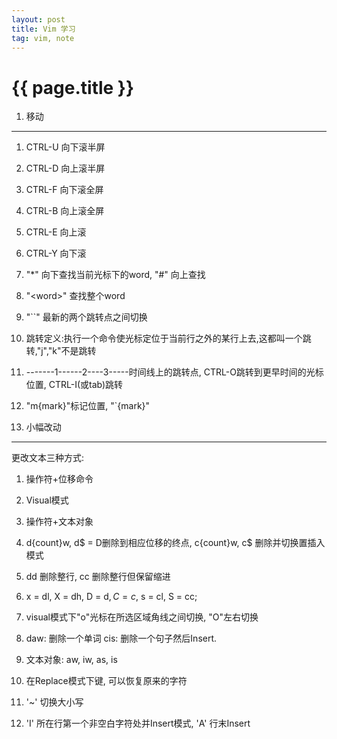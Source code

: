 ```yaml
---
layout: post
title: Vim 学习
tag: vim, note
---
```

{{ page.title }}
============

1.  移动
--------------

1.  CTRL-U 向下滚半屏  
2.  CTRL-D 向上滚半屏  
3.  CTRL-F 向下滚全屏  
4.  CTRL-B 向上滚全屏  
5.  CTRL-E 向上滚  
6.  CTRL-Y 向下滚  
7.  "*" 向下查找当前光标下的word, "#" 向上查找  
8.  "\<word\>" 查找整个word  
9.  "\`\`" 最新的两个跳转点之间切换  
10. 跳转定义:执行一个命令使光标定位于当前行之外的某行上去,这都叫一个跳转,"j","k"不是跳转  
11. -------1------2----3-----时间线上的跳转点, CTRL-O跳转到更早时间的光标位置, CTRL-I(或tab)跳转  
12. "m{mark}"标记位置, "\`{mark}"  

2.  小幅改动
------------

更改文本三种方式:    
1.  操作符+位移命令  
2.  Visual模式   
3.  操作符+文本对象  

0. d{count}w, d$ = D删除到相应位移的终点, c{count}w, c$ 删除并切换置插入模式  
1. dd 删除整行, cc 删除整行但保留缩进  
2. x = dl, X = dh, D = d$, C = c$, s = cl, S = cc;  
3. visual模式下"o"光标在所选区域角线之间切换, "O"左右切换  
4. daw: 删除一个单词 cis: 删除一个句子然后Insert.  
5. 文本对象: aw, iw, as, is  
6. 在Replace模式下<backspace>键, 可以恢复原来的字符  
7. '~' 切换大小写  
8. 'I' 所在行第一个非空白字符处并Insert模式, 'A' 行末Insert  
